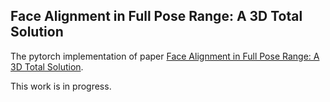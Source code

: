 ## Face Alignment in Full Pose Range: A 3D Total Solution

The pytorch implementation of paper [Face Alignment in Full Pose Range: A 3D Total Solution](https://arxiv.org/abs/1804.01005).

This work is in progress.
